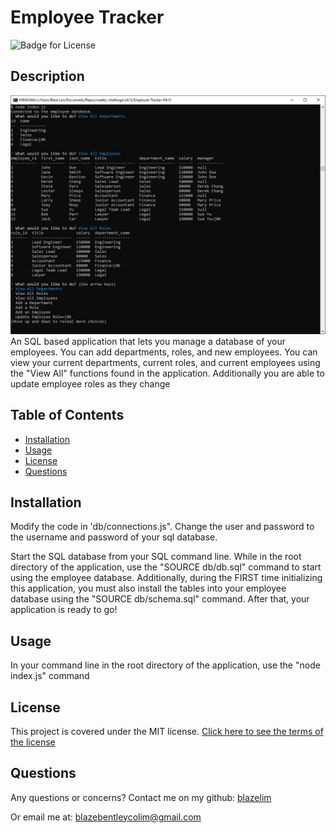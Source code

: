 
# Employee Tracker
![Badge for License](https://img.shields.io/badge/license-MIT-blueviolet)

## Description
![Example of a list of employees](./media/sample.png)
An SQL based application that lets you manage a database of your employees. You can add departments, roles, and new employees. You can view your current departments, current roles, and current employees using the "View All" functions found in the application. Additionally you are able to update employee roles as they change
## Table of Contents
* [Installation](#installation)
* [Usage](#usage)
* [License](#license)
* [Questions](#questions)
## Installation
Modify the code in 'db/connections.js". Change the user and password to the username and password of your sql database.

Start the SQL database from your SQL command line. While in the root directory of the application, use the "SOURCE db/db.sql" command to start using the employee database. Additionally, during the FIRST time initializing this application, you must also install the tables into your employee database using the "SOURCE db/schema.sql" command. After that, your application is ready to go!

## Usage
In your command line in the root directory of the application, use the "node index.js" command

## License
This project is covered under the MIT license.
[Click here to see the terms of the license](https://choosealicense.com/licenses/mit/)
## Questions
Any questions or concerns?
Contact me on my github: [blazelim](https://github.com/blazelim/)

Or email me at: blazebentleycolim@gmail.com